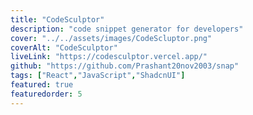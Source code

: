 ```yaml
---
title: "CodeSculptor"
description: "code snippet generator for developers"
cover: "../../assets/images/CodeScluptor.png"
coverAlt: "CodeSculptor"
liveLink: "https://codesculptor.vercel.app/"
github: "https://github.com/Prashant20nov2003/snap"
tags: ["React","JavaScript","ShadcnUI"]
featured: true
featuredorder: 5
---
```

